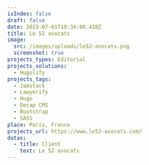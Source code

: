 ```yaml
---
isIndex: false
draft: false
date: 2023-07-01T10:34:08.410Z
title: Le 52 avocats
image:
  src: /images/uploads/le52-avocats.png
  screenshot: true
projects_types: Editorial
projects_solutions:
  - Hugolify
projects_tags:
  - Jamstack
  - Lawyerify
  - Hugo
  - Decap CMS
  - Bootstrap
  - SASS
place: Paris, France
projects_url: https://www.le52-avocats.com/
datas:
  - title: Client
    text: Le 52 avocats
---
```

